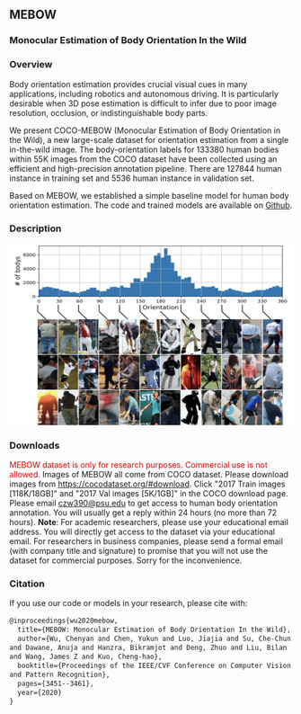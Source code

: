 ## MEBOW
### Monocular Estimation of Body Orientation In the Wild
### Overview
Body orientation estimation provides crucial visual cues in many applications, including robotics and autonomous driving. It is particularly desirable when 3D pose estimation is difficult to infer due to poor image resolution, occlusion, or indistinguishable body parts. 

We present COCO-MEBOW (Monocular Estimation of Body Orientation in the Wild), a new large-scale dataset for orientation estimation from a single in-the-wild image. The body-orientation labels for 133380 human bodies within 55K images from the COCO dataset have been collected using an efficient and high-precision annotation pipeline. There are 127844 human instance in training set and 5536 human instance in validation set.

Based on MEBOW, we established a simple baseline model for human body orientation estimation. The code and trained models are available on [Github](https://github.com/ChenyanWu/MEBOW).
### Description
![Image of MEBOW](/images/data_examples.png)
### Downloads
<!-- MEBOW dataset belongs to Amazon Inc. The disclosure of the dataset requires Amazon's approval. It is currently in the final stage of approval. The dataset will be public at around August 12. -->
<font color="#dd0000">MEBOW dataset is only for research purposes. Commercial use is not allowed.</font>
Images of MEBOW all come from COCO dataset. Please download images from <https://cocodataset.org/#download>. Click "2017 Train images [118K/18GB]" and "2017 Val images [5K/1GB]" in the COCO download page.
Please email <czw390@psu.edu> to get access to human body orientation annotation. You will usually get a reply within 24 hours (no more than 72 hours). **Note**: For academic researchers, please use your educational email address. You will directly get access to the dataset via your educational email. For researchers in business companies, please send a formal email (with company title and signature) to promise that you will not use the dataset for commercial purposes. Sorry for the inconvenience.

### Citation
If you use our code or models in your research, please cite with:
```
@inproceedings{wu2020mebow,
  title={MEBOW: Monocular Estimation of Body Orientation In the Wild},
  author={Wu, Chenyan and Chen, Yukun and Luo, Jiajia and Su, Che-Chun and Dawane, Anuja and Hanzra, Bikramjot and Deng, Zhuo and Liu, Bilan and Wang, James Z and Kuo, Cheng-hao},
  booktitle={Proceedings of the IEEE/CVF Conference on Computer Vision and Pattern Recognition},
  pages={3451--3461},
  year={2020}
}
```
